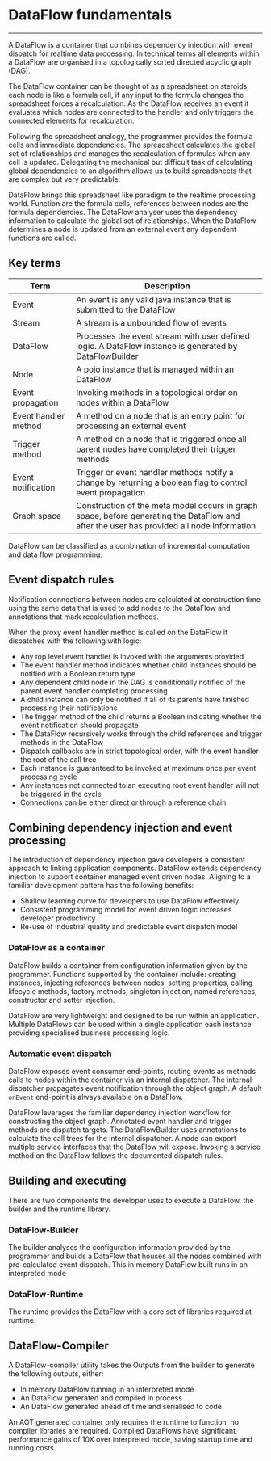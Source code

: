 # DataFlow fundamentals
---

A DataFlow is a container that combines dependency injection with event dispatch for realtime data processing. In
technical
terms all elements within a DataFlow are organised in a topologically sorted directed acyclic graph (DAG).

The DataFlow container can be thought of as a spreadsheet on steroids, each node is like a formula cell, if any input
to the formula changes the spreadsheet forces a recalculation. As the DataFlow receives an event it evaluates
which nodes are connected to the handler and only triggers the connected elements for recalculation.

Following the spreadsheet analogy, the programmer provides the formula cells and immediate dependencies. The spreadsheet
calculates the global set of relationships and manages the recalculation of formulas when any cell is updated.
Delegating  the mechanical but difficult task of calculating global dependencies to an algorithm allows us to build spreadsheets
that are complex but very predictable.

DataFlow brings this spreadsheet like paradigm to the realtime processing world. Function are the formula cells,
references between nodes are the formula dependencies. The DataFlow analyser uses the dependency information
to calculate the global set of relationships. When the DataFlow determines a node is updated from an external event any
dependent functions are called.

## Key terms

| Term                 | Description                                                                                                                               |
|----------------------|-------------------------------------------------------------------------------------------------------------------------------------------|
| Event                | An event is any valid java instance that is submitted to the DataFlow                                                                     |
| Stream               | A stream is a unbounded flow of events                                                                                                    |
| DataFlow             | Processes the event stream with user defined logic. A DataFlow instance is generated by DataFlowBuilder                                   |
| Node                 | A pojo instance that is managed within an DataFlow                                                                                        |
| Event propagation    | Invoking methods in a topological order on nodes within a DataFlow                                                                        |
| Event handler method | A method on a node that is an entry point for processing an external event                                                                |
| Trigger method       | A method on a node that is triggered once all parent nodes have completed their trigger methods                                           |
| Event notification   | Trigger or event handler methods notify a change by returning a boolean flag to control event propagation                                 |
| Graph space          | Construction of the meta model occurs in graph space, before generating the DataFlow and after the user has provided all node information |

DataFlow can be classified as a combination of incremental computation and data flow programming.

## Event dispatch rules

Notification connections between nodes are calculated at construction time using the same data that is used to add nodes
to the DataFlow and annotations that mark recalculation methods.

When the proxy event handler method is called on the DataFlow it dispatches with the following with logic:

- Any top level event handler is invoked with the arguments provided
- The event handler method indicates whether child instances should be notified with a Boolean return type
- Any dependent child node in the DAG is conditionally notified of the parent event handler completing
  processing
- A child instance can only be notified if all of its parents have finished processing their notifications
- The trigger method of the child returns a Boolean indicating whether the event notification should propagate
- The DataFlow recursively works through the child references and trigger methods in the DataFlow
- Dispatch callbacks are in strict topological order, with the event handler the root of the call tree
- Each instance is guaranteed to be invoked at maximum once per event processing cycle
- Any instances not connected to an executing root event handler will not be triggered in the cycle
- Connections can be either direct or through a reference chain

## Combining dependency injection and event processing

The introduction of dependency injection gave developers a consistent approach to linking application components.
DataFlow extends dependency injection to support container managed event driven nodes. Aligning to a familiar
development
pattern has the following benefits:

- Shallow learning curve for developers to use DataFlow effectively
- Consistent programming model for event driven logic increases developer productivity
- Re-use of industrial quality and predictable event dispatch model

### DataFlow as a container

DataFlow builds a container from configuration information given by the programmer. Functions
supported by the container include: creating instances, injecting references between nodes, setting properties, calling
lifecycle methods, factory methods, singleton injection, named references, constructor and setter injection.

DataFlow are very lightweight and designed to be run within an application. Multiple DataFlows can be
used within a single application each instance providing specialised business processing logic.

### Automatic event dispatch

DataFlow exposes event consumer end-points, routing events as methods calls to nodes within the container
via an internal dispatcher. The internal dispatcher propagates event notification through the object graph. A default 
`onEvent` end-point is always available on a DataFlow.

DataFlow leverages the familiar dependency injection workflow for constructing the object graph. Annotated
event handler and trigger methods are dispatch targets. The DataFlowBuilder uses annotations to
calculate the call trees for the internal dispatcher. A node can export multiple service interfaces that the 
DataFlow will expose. Invoking a service method on the DataFlow follows the documented dispatch rules.

## Building and executing

There are two components the developer uses to execute a DataFlow, the builder and the runtime library.

### DataFlow-Builder

The builder analyses the configuration information provided by the programmer and builds a DataFlow that houses all 
the nodes combined with pre-calculated event dispatch. This in memory DataFlow built runs in an interpreted mode

### DataFlow-Runtime

The runtime provides the DataFlow with a core set of libraries required at runtime.

## DataFlow-Compiler

A DataFlow-compiler utility takes the Outputs from the builder to generate the following outputs, either:

- In memory DataFlow running in an interpreted mode
- An DataFlow generated and compiled in process
- An DataFlow generated ahead of time and serialised to code

An AOT generated container only requires the runtime to function, no compiler libraries are required.
Compiled DataFlows have significant performance gains of 10X over interpreted mode, saving startup time and running
costs

